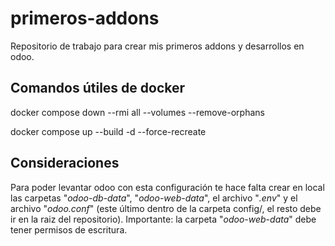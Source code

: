 # primeros-addons

Repositorio de trabajo para crear mis primeros addons y desarrollos en odoo.

## Comandos útiles de docker

docker compose down --rmi all --volumes --remove-orphans

docker compose up --build -d --force-recreate

## Consideraciones

Para poder levantar odoo con esta configuración te hace falta crear en local las carpetas "*odoo-db-data*", "*odoo-web-data*", el archivo "*.env*" y el archivo "*odoo.conf*" (este último dentro de la carpeta config/, el resto debe ir en la raiz del repositorio).
Importante: la carpeta "*odoo-web-data*" debe tener permisos de escritura.
